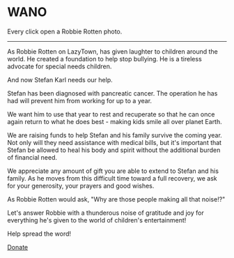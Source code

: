 # WANO
Every click open a Robbie Rotten photo.
***
As Robbie Rotten on LazyTown,  has given laughter to children around the world. He created a foundation to help stop bullying.  He is a tireless advocate for special needs children.

And now Stefan Karl needs our help.

Stefan has been diagnosed with pancreatic cancer. The operation he has had will prevent him from working for up to a year.

We want him to use that year to rest and recuperate so that he can once again return to what he does best - making kids smile all over planet Earth.

We are raising funds to help Stefan and his family survive the coming year.  Not only will they need assistance with medical bills, but it's important that Stefan be allowed to heal his body and spirit without the additional burden of financial need.

We appreciate any amount of gift you are able to extend to Stefan and his family. As he moves from this difficult time toward a full recovery, we ask for your generosity, your prayers and good wishes.

As Robbie Rotten would ask, "Why are those people making all that noise!?"

Let's answer Robbie with a thunderous noise of gratitude and joy for everything he's given to the world of children's entertainment!

Help spread the word!

[Donate](https://www.gofundme.com/2tm9tqk)